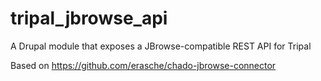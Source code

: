 # tripal_jbrowse_api
A Drupal module that exposes a JBrowse-compatible REST API for Tripal

Based on https://github.com/erasche/chado-jbrowse-connector